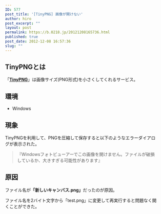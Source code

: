 ```yaml
---
ID: 577
post_title: '[TinyPNG] 画像が開けない'
author: hiro
post_excerpt: ""
layout: post
permalink: https://b.0218.jp/20121208165736.html
published: true
post_date: 2012-12-08 16:57:36
slug: ""
---
```

<!--more-->
## TinyPNGとは

「<a href="http://tinypng.org/"><b>TinyPNG</b></a>」は画像サイズ(PNG形式)を小さくしてくれるサービス。

## 環境
* Windows 

## 現象
TinyPNGを利用して、PNGを圧縮して保存すると以下のようなエラーダイアログが表示された。

> <span class="text-danger">『Windowsフォトビューアーでこの画像を開けません。ファイルが破損しているか、大きすぎる可能性があります』</span>

## 原因
ファイル名が<b>「新しいキャンバス.png」</b>だったのが原因。

ファイル名を2バイト文字から「test.png」に変更して再実行すると問題なく開くことができた。